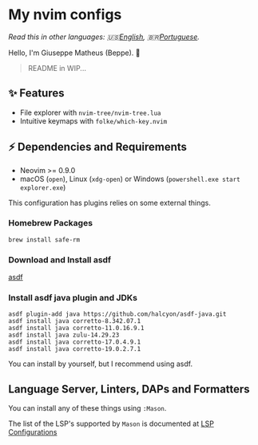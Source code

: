 # My nvim configs

*Read this in other languages: 🇺🇸[English](README.md), 🇧🇷[Portuguese](README.pt-br.md).*

Hello, I'm Giuseppe Matheus (Beppe). 👋

> README in WIP...

## ✨ Features

* File explorer with `nvim-tree/nvim-tree.lua`
* Intuitive keymaps with `folke/which-key.nvim`

## ⚡️ Dependencies and Requirements

* Neovim >= 0.9.0
* macOS (`open`), Linux (`xdg-open`) or Windows (`powershell.exe start explorer.exe`)

This configuration has plugins relies on some external things.

### Homebrew Packages

```
brew install safe-rm
```

### Download and Install asdf

[asdf](https://asdf-vm.com/guide/getting-started.html#_2-download-asdf)

### Install asdf java plugin and JDKs

```
asdf plugin-add java https://github.com/halcyon/asdf-java.git
asdf install java corretto-8.342.07.1
asdf install java corretto-11.0.16.9.1
asdf install java zulu-14.29.23
asdf install java corretto-17.0.4.9.1
asdf install java corretto-19.0.2.7.1
```

You can install by yourself, but I recommend using asdf.


## Language Server, Linters, DAPs and Formatters

You can install any of these things using `:Mason`.

The list of the LSP's supported by `Mason` is documented at [LSP Configurations](https://github.com/neovim/nvim-lspconfig/blob/master/doc/server_configurations.md)



